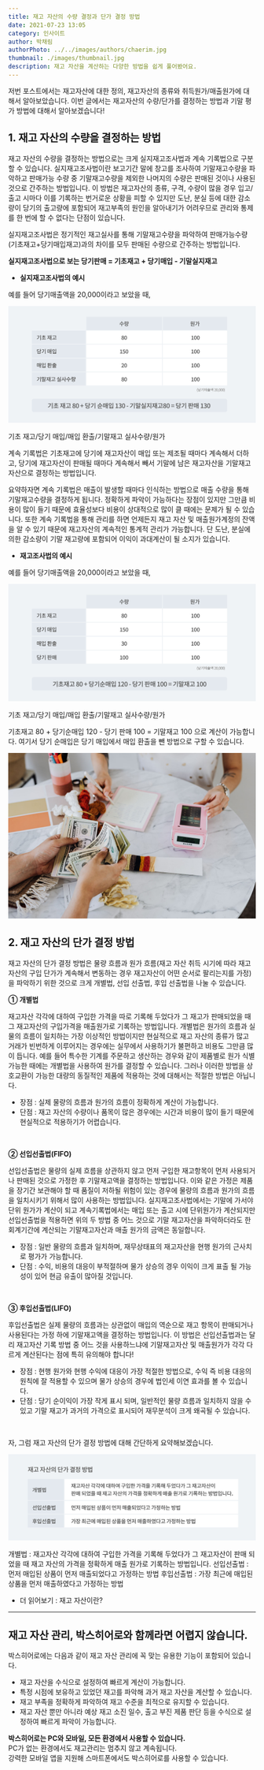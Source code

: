 ```yaml
---
title: 재고 자산의 수량 결정과 단가 결정 방법
date: 2021-07-23 13:05
category: 인사이트
author: 박채림
authorPhoto: ../../images/authors/chaerim.jpg
thumbnail: ./images/thumbnail.jpg
description: 재고 자산을 계산하는 다양한 방법을 쉽게 풀어봤어요.
---
```


저번 포스트에서는 재고자산에 대한 정의, 재고자산의 종류와 취득원가/매출원가에 대해서 알아보았습니다. 이번 글에서는 재고자산의 수량/단가를 결정하는 방법과 기말 평가 방법에 대해서 알아보겠습니다!

## 1. 재고 자산의 수량을 결정하는 방법

재고 자산의 수량을 결정하는 방법으로는 크게 실지재고조사법과 계속 기록법으로 구분할 수 있습니다. 실지재고조사법이란 보고기간 말에 창고를 조사하여 기말재고수량을 파악하고 판매가능 수량 중 기말재고수량을 제외한 나머지의 수량은 판매된 것이나 사용된 것으로 간주하는 방법입니다. 이 방법은 재고자산의 종류, 구격, 수량이 많을 경우 입고/출고 시마다 이를 기록하는 번거로운 상황을 피할 수 있지만 도난, 분실 등에 대한 감소량이 당기의 출고량에 포함되어 재고부족의 원인을 알아내기가 어려우므로 관리와 통제를 한 번에 할 수 없다는 단점이 있습니다.

실지재고조사법은 정기적인 재고실사를 통해 기말재고수량을 파악하여 판매가능수량(기초재고+당기매입재고)과의 차이를 모두 판매된 수량으로 간주하는 방법입니다.

<tip-box>

**실지재고조사법으로 보는 당기판매 = 기초재고 + 당기매입 - 기말실지재고**

</tip-box>

- **실지재고조사법의 예시**

예를 들어 당기매출액을 20,000이라고 보았을 때,

![실지재고조사법](./images/1.png)

<invisible>
기초 재고/당기 매입/매입 환출/기말재고 실사수량/원가
</invisible>

계속 기록법은 기초재고에 당기에 재고자산이 매입 또는 제조될 때마다 계속해서 더하고, 당기에 재고자산이 판매될 때마다 계속해서 빼서 기말에 남은 재고자산을 기말재고자산으로 결정하는 방법입니다.

요약하자면 계속 기록법은 매출이 발생할 때마다 인식하는 방법으로 매출 수량을 통해 기말재고수량을 결정하게 됩니다. 정확하게 파악이 가능하다는 장점이 있지만 그만큼 비용이 많이 들기 때문에 효율성보다 비용이 상대적으로 많이 클 때에는 문제가 될 수 있습니다. 또한 계속 기록법을 통해 관리를 하면 언제든지 재고 자산 및 매출원가계정의 잔액을 알 수 있기 때문에 재고자산의 계속적인 통계적 관리가 가능합니다. 단 도난, 분실에 의한 감소량이 기말 재고량에 포함되어 이익이 과대계산이 될 소지가 있습니다.

- **재고조사법의 예시**

예를 들어 당기매출액을 20,000이라고 보았을 때,

![재고조사법](./images/2.png)

<invisible>
기초 재고/당기 매입/매입 환출/기말재고 실사수량/원가
</invisible>

기초재고 80 + 당기순매입 120 - 당기 판매 100 = 기말재고 100 으로 계산이 가능합니다.
여기서 당기 순매입은 당기 매입에서 매입 환출을 뺀 방법으로 구할 수 있습니다.

![재고 관리는 곧 돈이다](./images/3.jpg)

## 2. 재고 자산의 단가 결정 방법

재고 자산의 단가 결정 방법은 물량 흐름과 원가 흐름(재고 자산 취득 시기에 따라 재고 자산의 구입 단가가 계속해서 변동하는 경우 재고자산이 어떤 순서로 팔리는지를 가정)을 파악하기 위한 것으로 크게 개별법, 선입 선출법, 후입 선출법을 나눌 수 있습니다.

**① 개별법**

재고자산 각각에 대하여 구입한 가격을 따로 기록해 두었다가 그 재고가 판매되었을 때 그 재고자산의 구입가격을 매출원가로 기록하는 방법입니다. 개별법은 원가의 흐름과 실물의 흐름이 일치하는 가장 이상적인 방법이지만 현실적으로 재고 자산의 종류가 많고 거래가 빈번하게 이루어지는 경우에는 실무에서 사용하기가 불편하고 비용도 그만큼 많이 듭니다. 예를 들어 특수한 기계를 주문하고 생산하는 경우와 같이 제품별로 원가 식별 가능한 때에는 개별법을 사용하여 원가를 결정할 수 있습니다. 그러나 이러한 방법을 상호교환이 가능한 대량의 동질적인 제품에 적용하는 것에 대해서는 적절한 방법은 아닙니다.

- 장점 : 실제 물량의 흐름과 원가의 흐름이 정확하게 계산이 가능합니다.
- 단점 : 재고 자산의 수량이나 품목이 많은 경우에는 시간과 비용이 많이 들기 때문에 현실적으로 적용하기가 어렵습니다.

<br/>

**② 선입선출법(FIFO)**

선입선출법은 물량의 실제 흐름을 상관하지 않고 먼저 구입한 재고항목이 먼저 사용되거나 판매된 것으로 가정한 후 기말재고액을 결정하는 방법입니다. 이와 같은 가정은 제품을 장기간 보관해야 할 때 품질이 저하될 위험이 있는 경우에 물량의 흐름과 원가의 흐름을 일치시키기 위해서 많이 사용하는 방법입니다. 실지재고조사법에서는 기말에 가서야 단위 원가가 계산이 되고 계속기록법에서는 매입 또는 출고 시에 단위원가가 계산되지만 선입선출법을 적용하면 위의 두 방법 중 어느 것으로 기말 재고자산을 파악하더라도 한 회계기간에 계산되는 기말재고자산과 매출 원가의 금액은 동일합니다.

- 장점 : 일반 물량의 흐름과 일치하며, 재무상태표의 재고자산을 현행 원가의 근사치로 평가가 가능합니다.
- 단점 : 수익, 비용의 대응이 부적절하며 물가 상승의 경우 이익이 크게 표출 될 가능성이 있어 현금 유출이 많아질 것입니다.

<br/>

**③ 후입선출법(LIFO)**

후입선출법은 실제 물량의 흐름과는 상관없이 매입의 역순으로 재고 항목이 판매되거나 사용된다는 가정 하에 기말재고액을 결정하는 방법입니다. 이 방법은 선입선출법과는 달리 재고자산 기록 방법 중 어느 것을 사용하느냐에 기말재고자산 및 매출원가가 각각 다르게 계산된다는 점에 특히 유의해야 합니다!

- 장점 : 현행 원가와 현행 수익에 대응이 가장 적절한 방법으로, 수익 즉 비용 대응의 원칙에 잘 적용할 수 있으며 물가 상승의 경우에 법인세 이연 효과를 볼 수 있습니다.
- 단점 : 당기 순이익이 가장 작게 표시 되며, 일반적인 물량 흐름과 일치하지 않을 수 있고 기말 재고가 과거의 가격으로 표시되어 재무분석이 크게 왜곡될 수 있습니다.

<br/>

자, 그럼 재고 자산의 단가 결정 방법에 대해 간단하게 요약해보겠습니다.

![재고 자산의 단가 결정 방법](./images/4.png)

<invisible>
개별법 : 재고자산 각각에 대하여 구입한 가격을 기록해 두었다가 그 재고자산이 판매 되었을 때 재고 자산의 가격을 정확하게 매출 원가로 기록하는 방법입니다.
선입선출법 : 먼저 매입된 상품이 먼저 매출되었다고 가정하는 방법
후입선출법 : 가장 최근에 매입된 상품을 먼저 매출하였다고 가정하는 방법
</invisible>

- <internal-link to="/blog/posts/재고자산이란">더 읽어보기 : 재고 자산이란?</internal-link>

---

## 재고 자산 관리, 박스히어로와 함께라면 어렵지 않습니다.

박스히어로에는 다음과 같이 재고 자산 관리에 꼭 맞는 유용한 기능이 포함되어 있습니다.

- 재고 자산을 수식으로 설정하여 빠르게 계산이 가능합니다.
- 특정 시점에 보유하고 있었던 재고를 파악해 과거 재고 자산을 계산할 수 있습니다.
- 재고 부족을 정확하게 파악하여 재고 수준을 최적으로 유지할 수 있습니다.
- 재고 자산 뿐만 아니라 예상 재고 소진 일수, 출고 부진 제품 판단 등을 수식으로 설정하여 빠르게 파악이 가능합니다.

<tip-box>

**박스히어로는 PC와 모바일, 모든 환경에서 사용할 수 있습니다.**<br/>
PC가 없는 환경에서도 재고관리는 멈추지 않고 계속됩니다.<br/>
강력한 모바일 앱을 지원해 스마트폰에서도 박스히어로를 사용할 수 있습니다.

</tip-box>
